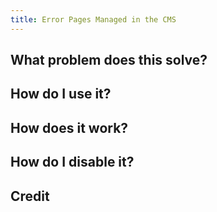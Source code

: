 ```yaml
---
title: Error Pages Managed in the CMS
---
```

## What problem does this solve?

## How do I use it?

## How does it work?

## How do I disable it?

## Credit
